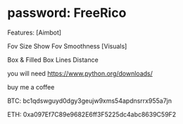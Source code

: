# password: FreeRico




Features:
[Aimbot]

Fov Size
Show Fov
Smoothness
[Visuals]

Box & Filled Box
Lines
Distance



you will need https://www.python.org/downloads/

buy me a coffee

BTC: bc1qdswguyd0dgy3geujw9xms54apdnsrrx955a7jn

ETH: 0xa097Ef7C89e9682E6ff3F5225dc4abc8639C59F2
